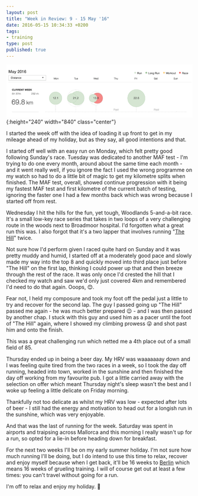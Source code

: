 ```yaml
---
layout: post
title: "Week in Review: 9 - 15 May '16"
date: 2016-05-15 10:34:33 +0200
tags:
- training
type: post
published: true
---
```


![Week in Review: 9 - 15 May '16](/img/week-in-review-9-15May16.png){:height="240" width="840" class="center"}

I started the week off with the idea of loading it up front to get in my mileage ahead of my holiday, but as they say, all good intentions and that.

I started off well with an easy run on Monday, which felt pretty good following Sunday's race.  Tuesday was dedicated to another MAF test - I'm trying to do one every month, around about the same time each month - and it went really well, if you ignore the fact I used the wrong programme on my watch so had to do a little bit of magic to get my kilometre splits when finished.  The MAF test, overall, showed continue progression with it being my fastest MAF test and first kilometre of the current batch of testing, ignoring the faster one I had a few months back which was wrong because I started off from rest.

Wednesday I hit the hills for the fun, yet tough, Woodlands 5-and-a-bit race. It's a small low-key race series that takes in two loops of a very challenging route in the woods next to Broadmoor hospital. I'd forgotten what a great run this was. I also forgot that it's a two lapper that involves running "[The Hill](https://www.strava.com/segments/7063372)" twice.

Not sure how I'd perform given I raced quite hard on Sunday and it was pretty muddy and humid, I started off at a moderately good pace and slowly made my way into the top 8 and quickly moved into third place just before "The Hill" on the first lap, thinking I could power up that and then breeze through the rest of the race. It was only once I'd crested the hill that I checked my watch and saw we'd only just covered 4km and remembered I'd need to do that again. Ooops, 😊.

Fear not, I held my composure and took my foot off the pedal just a little to try and recover for the second lap. The guy I passed going up "The Hill" passed me again - he was much better prepared 😉 - and I was then passed by another chap. I stuck with this guy and used him as a pacer until the foot of "The Hill" again, where I showed my climbing prowess :stuck_out_tongue_winking_eye: and shot past him and onto the finish.

This was a great challenging run which netted me a 4th place out of a small field of 85.

Thursday ended up in being a beer day.  My HRV was waaaaaaay down and I was feeling quite tired from the two races in a week, so I took the day off running, headed into town, worked in the sunshine and then finished the day off working from my favourite pub. I got a little carried away with the selection on offer which meant Thursday night's sleep wasn't the best and I woke up feeling a little delicate on Friday morning.

Thankfully not too delicate as whilst my HRV was low - expected after lots of beer - I still had the energy and motivation to head out for a longish run in the sunshine, which was very enjoyable.

And that was the last of running for the week.  Saturday was spent in airports and traipsing across Mallorca and this morning I really wasn't up for a run, so opted for a lie-in before heading down for breakfast.

For the next two weeks I'll be on my early summer holiday. I'm not sure how much running I'll be doing, but I do intend to use this time to relax, recover and enjoy myself because when I get back, it'll be 16 weeks to [Berlin](http://www.bmw-berlin-marathon.com/) which means 16 weeks of grueling training.  I will of course get out at least a few times: you can't travel without going for a run.

I'm off to relax and enjoy my holiday. 👋

